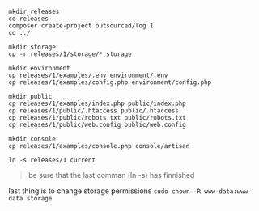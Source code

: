 ```
mkdir releases
cd releases
composer create-project outsourced/log 1
cd ../

mkdir storage
cp -r releases/1/storage/* storage

mkdir environment
cp releases/1/examples/.env environment/.env
cp releases/1/examples/config.php environment/config.php

mkdir public
cp releases/1/examples/index.php public/index.php
cp releases/1/public/.htaccess public/.htaccess
cp releases/1/public/robots.txt public/robots.txt
cp releases/1/public/web.config public/web.config

mkdir console
cp releases/1/examples/console.php console/artisan

ln -s releases/1 current

```

> be sure that the last comman (ln -s) has finnished

last thing is to change storage permissions `sudo chown -R www-data:www-data storage`